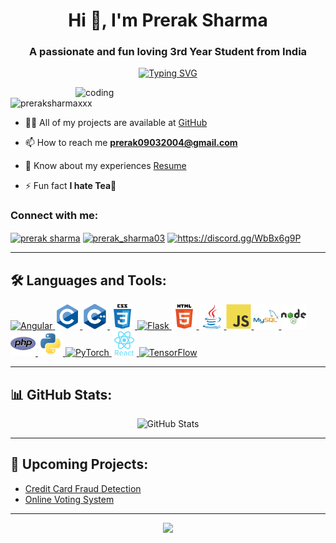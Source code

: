 <h1 align="center">Hi 👋, I'm Prerak Sharma</h1>
<h3 align="center">A passionate and fun loving 3rd Year Student from India</h3>

<p align="center">
  <a href="https://github.com/PrerakSharmaXXX">
    <img src="https://readme-typing-svg.demolab.com?font=Fira+Code&weight=500&size=22&pause=1000&color=4E9F3D&center=true&width=600&lines=Aspiring+Engineer+%7C+Developer;Passionate+about+AI+%7C+ML+%7C+Web+Development;Always+learning+something+new!" alt="Typing SVG" />
  </a>
</p>


<img align="right" alt="coding" width="400" src="https://user-images.githubusercontent.com/74038190/229223263-cf2e4b07-2615-4f87-9c38-e37600f8381a.gif">

<p align="left"> <img src="https://komarev.com/ghpvc/?username=preraksharmaxxx&label=Profile%20views&color=0e75b6&style=flat" alt="preraksharmaxxx" /> </p>

- 👨‍💻 All of my projects are available at [GitHub](https://github.com/PreraksharmaXXX)

- 📫 How to reach me **prerak09032004@gmail.com**
  
- 📄 Know about my experiences [Resume](https://docs.google.com/document/d/1-1HexJ_axXnv40VQ3X98x2zvJUe-LaAR/edit?usp=drivesdk&ouid=117707255398676272230&rtpof=true&sd=tru)

- ⚡ Fun fact **I hate Tea🍵**

<h3 align="left">Connect with me:</h3>
<p align="left">
<a href="https://linkedin.com/in/prerak sharma" target="blank"><img align="center" src="https://raw.githubusercontent.com/rahuldkjain/github-profile-readme-generator/master/src/images/icons/Social/linked-in-alt.svg" alt="prerak sharma" height="30" width="40" /></a>
<a href="https://instagram.com/prerak_sharma03" target="blank"><img align="center" src="https://raw.githubusercontent.com/rahuldkjain/github-profile-readme-generator/master/src/images/icons/Social/instagram.svg" alt="prerak_sharma03" height="30" width="40" /></a>
<a href="https://discord.gg/https://discord.gg/WbBx6g9P" target="blank"><img align="center" src="https://raw.githubusercontent.com/rahuldkjain/github-profile-readme-generator/master/src/images/icons/Social/discord.svg" alt="https://discord.gg/WbBx6g9P" height="30" width="40" /></a>
</p>

---

## **🛠️ Languages and Tools:**
<p align="left"> 
  <a href="https://angular.io" target="_blank" rel="noreferrer"> 
    <img src="https://angular.io/assets/images/logos/angular/angular.svg" alt="Angular" width="40" height="40"/> 
  </a> 
  <a href="https://www.cprogramming.com/" target="_blank" rel="noreferrer"> 
    <img src="https://raw.githubusercontent.com/devicons/devicon/master/icons/c/c-original.svg" alt="C" width="40" height="40"/> 
  </a> 
  <a href="https://www.w3schools.com/cpp/" target="_blank" rel="noreferrer"> 
    <img src="https://raw.githubusercontent.com/devicons/devicon/master/icons/cplusplus/cplusplus-original.svg" alt="C++" width="40" height="40"/> 
  </a> 
  <a href="https://www.w3schools.com/css/" target="_blank" rel="noreferrer"> 
    <img src="https://raw.githubusercontent.com/devicons/devicon/master/icons/css3/css3-original-wordmark.svg" alt="CSS3" width="40" height="40"/> 
  </a> 
  <a href="https://flask.palletsprojects.com/" target="_blank" rel="noreferrer">
    <img src="https://www.vectorlogo.zone/logos/pocoo_flask/pocoo_flask-icon.svg" alt="Flask" width="40" height="40"/> 
  </a>
  <a href="https://www.w3.org/html/" target="_blank" rel="noreferrer"> 
    <img src="https://raw.githubusercontent.com/devicons/devicon/master/icons/html5/html5-original-wordmark.svg" alt="HTML5" width="40" height="40"/> 
  </a> 
  <a href="https://www.java.com" target="_blank" rel="noreferrer"> 
    <img src="https://raw.githubusercontent.com/devicons/devicon/master/icons/java/java-original.svg" alt="Java" width="40" height="40"/> 
  </a> 
  <a href="https://developer.mozilla.org/en-US/docs/Web/JavaScript" target="_blank" rel="noreferrer"> 
    <img src="https://raw.githubusercontent.com/devicons/devicon/master/icons/javascript/javascript-original.svg" alt="JavaScript" width="40" height="40"/> 
  </a> 
  <a href="https://www.mysql.com/" target="_blank" rel="noreferrer"> 
    <img src="https://raw.githubusercontent.com/devicons/devicon/master/icons/mysql/mysql-original-wordmark.svg" alt="MySQL" width="40" height="40"/> 
  </a> 
  <a href="https://nodejs.org" target="_blank" rel="noreferrer"> 
    <img src="https://raw.githubusercontent.com/devicons/devicon/master/icons/nodejs/nodejs-original-wordmark.svg" alt="Node.js" width="40" height="40"/> 
  </a> 
  <a href="https://www.php.net" target="_blank" rel="noreferrer"> 
    <img src="https://raw.githubusercontent.com/devicons/devicon/master/icons/php/php-original.svg" alt="PHP" width="40" height="40"/> 
  </a> 
  <a href="https://www.python.org" target="_blank" rel="noreferrer"> 
    <img src="https://raw.githubusercontent.com/devicons/devicon/master/icons/python/python-original.svg" alt="Python" width="40" height="40"/> 
  </a> 
  <a href="https://pytorch.org/" target="_blank" rel="noreferrer"> 
    <img src="https://www.vectorlogo.zone/logos/pytorch/pytorch-icon.svg" alt="PyTorch" width="40" height="40"/> 
  </a> 
  <a href="https://reactjs.org/" target="_blank" rel="noreferrer"> 
    <img src="https://raw.githubusercontent.com/devicons/devicon/master/icons/react/react-original-wordmark.svg" alt="React" width="40" height="40"/> 
  </a> 
  <a href="https://www.tensorflow.org" target="_blank" rel="noreferrer"> 
    <img src="https://www.vectorlogo.zone/logos/tensorflow/tensorflow-icon.svg" alt="TensorFlow" width="40" height="40"/> 
  </a> 
</p>

---

## **📊 GitHub Stats:**
<p align="center">
  <img src="https://github-readme-stats.vercel.app/api?username=preraksharmaxxx&show_icons=true&theme=dark" alt="GitHub Stats" />
</p>

---

## **🚧 Upcoming Projects:**
- [Credit Card Fraud Detection](https://github.com/PreraksharmaXXX/Credit-Card-Fraud-Detection)
- [Online Voting System](https://github.com/yourusername/project2)

 ---
<p align="center">
  <img src="https://readme-typing-svg.herokuapp.com?font=Ubuntu&color=%23FFD700&center=true&vCenter=true&lines=Thank+You+For+Visiting+My+Profile!+🚀;Happy+Coding!+😊" />
</p>
